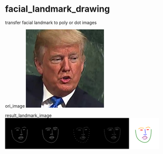 # facial_landmark_drawing
transfer facial landmark to poly or dot images

ori_image
![ori_image](https://github.com/DaddyJin/facial_landmark_drawing/blob/master/test_image/P_Trump_257.jpg_0000000009.jpg)

result_landmark_image
![ldmk_image](https://github.com/DaddyJin/facial_landmark_drawing/blob/master/test_image/landmark.png)
